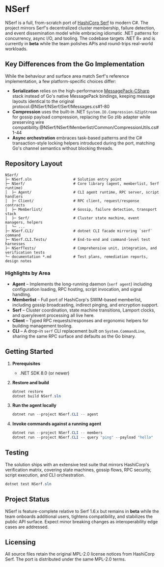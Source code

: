 # NSerf

NSerf is a full, from-scratch port of [HashiCorp Serf](https://www.serf.io/) to modern C#. The project mirrors Serf's decentralized cluster membership, failure detection, and event dissemination model while embracing idiomatic .NET patterns for concurrency, async I/O, and tooling. The codebase targets .NET 8+ and is currently in **beta** while the team polishes APIs and round-trips real-world workloads.

## Key Differences from the Go Implementation

While the behaviour and surface area match Serf's reference implementation, a few platform-specific choices differ:

- **Serialization** relies on the high-performance [MessagePack-CSharp](https://github.com/neuecc/MessagePack-CSharp) stack instead of Go's native MessagePack bindings, keeping message layouts identical to the original protocol.@NSerf/NSerf/Serf/Messages.cs#1-80
- **Compression** uses the built-in .NET `System.IO.Compression.GZipStream` for gossip payload compression, replacing the Go zlib adapter while preserving wire compatibility.@NSerf/NSerf/Memberlist/Common/CompressionUtils.cs#1-44
- **Async orchestration** embraces task-based patterns and the C# transaction-style locking helpers introduced during the port, matching Go's channel semantics without blocking threads.

## Repository Layout

```
NSerf/
├─ NSerf.sln                   # Solution entry point
├─ NSerf/                      # Core library (agent, memberlist, Serf runtime)
│  ├─ Agent/                   # CLI agent runtime, RPC server, script handlers
│  ├─ Client/                  # RPC client, request/response contracts
│  ├─ Memberlist/              # Gossip, failure detection, transport stack
│  ├─ Serf/                    # Cluster state machine, event managers, helpers
│  └─ ...
├─ NSerf.CLI/                  # dotnet CLI facade mirroring `serf` command
├─ NSerf.CLI.Tests/            # End-to-end and command-level test harnesses
├─ NSerfTests/                 # Comprehensive unit, integration, and verification tests
└─ documentation *.md          # Test plans, remediation reports, design notes
```

### Highlights by Area

- **Agent** – Implements the long-running daemon (`serf agent`) including configuration loading, RPC hosting, script invocation, and signal handling.
- **Memberlist** – Full port of HashiCorp's SWIM-based memberlist, including gossip broadcasting, indirect pinging, and encryption support.
- **Serf** – Cluster coordination, state machine transitions, Lamport clocks, and query/event processing all live here.
- **Client** – Typed RPC requests/responses and ergonomic helpers for building management tooling.
- **CLI** – A drop-in `serf` CLI replacement built on `System.CommandLine`, sharing the same RPC surface and defaults as the Go binary.

## Getting Started

1. **Prerequisites**
   - .NET SDK 8.0 (or newer)

2. **Restore and build**
   ```powershell
   dotnet restore
   dotnet build NSerf.sln
   ```

3. **Run the agent locally**
   ```powershell
   dotnet run --project NSerf.CLI -- agent
   ```

4. **Invoke commands against a running agent**
   ```powershell
   dotnet run --project NSerf.CLI -- members
   dotnet run --project NSerf.CLI -- query "ping" --payload "hello"
   ```

## Testing

The solution ships with an extensive test suite that mirrors HashiCorp's verification matrix, covering state machines, gossip flows, RPC security, script execution, and CLI orchestration.

```powershell
dotnet test NSerf.sln
```

## Project Status

NSerf is feature-complete relative to Serf 1.6.x but remains in **beta** while the team onboards additional users, tightens compatibility, and stabilizes the public API surface. Expect minor breaking changes as interoperability edge cases are addressed.

## Licensing

All source files retain the original MPL-2.0 license notices from HashiCorp Serf. The port is distributed under the same MPL-2.0 terms.
